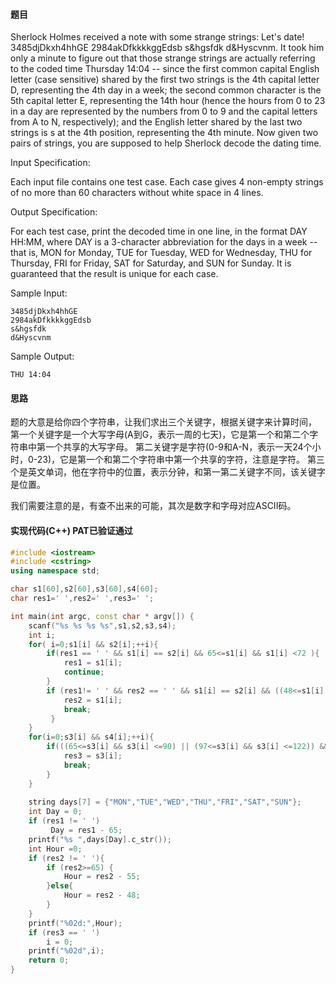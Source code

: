 #### 题目

Sherlock Holmes received a note with some strange strings: 
Let's date! 3485djDkxh4hhGE 2984akDfkkkkggEdsb s&hgsfdk d&Hyscvnm. 
It took him only a minute to figure out that those strange strings are actually referring to the coded time Thursday 14:04 
-- since the first common capital English letter (case sensitive) shared by the first two strings is the 4th capital letter D, 
representing the 4th day in a week; the second common character is the 5th capital letter E, 
representing the 14th hour (hence the hours from 0 to 23 in a day are represented by the numbers from 0 to 9 and the capital letters from A to N, respectively); 
and the English letter shared by the last two strings is s at the 4th position, representing the 4th minute. Now given two pairs of strings, you are supposed to help Sherlock decode the dating time.

Input Specification:

Each input file contains one test case. Each case gives 4 non-empty strings of no more than 60 characters without white space in 4 lines.

Output Specification:

For each test case, print the decoded time in one line, in the format DAY HH:MM, where DAY is a 3-character abbreviation for the days in a week -- that is, MON for Monday, TUE for Tuesday, WED for Wednesday, THU for Thursday, FRI for Friday, SAT for Saturday, and SUN for Sunday. It is guaranteed that the result is unique for each case.


Sample Input:
```text
3485djDkxh4hhGE 
2984akDfkkkkggEdsb 
s&hgsfdk 
d&Hyscvnm
```
  
Sample Output:
```text
THU 14:04
```

#### 思路

题的大意是给你四个字符串，让我们求出三个关键字，根据关键字来计算时间，
第一个关键字是一个大写字母(A到G，表示一周的七天)，它是第一个和第二个字符串中第一个共享的大写字母。
第二关键字是字符(0-9和A-N，表示一天24个小时，0-23)，它是第一个和第二个字符串中第一个共享的字符，注意是字符。
第三个是英文单词，他在字符中的位置，表示分钟，和第一第二关键字不同，该关键字是位置。

我们需要注意的是，有查不出来的可能，其次是数字和字母对应ASCII码。

####  实现代码(C++) PAT已验证通过

```c++
#include <iostream>
#include <cstring>
using namespace std;

char s1[60],s2[60],s3[60],s4[60];
char res1=' ',res2=' ',res3=' ';

int main(int argc, const char * argv[]) {
    scanf("%s %s %s %s",s1,s2,s3,s4);
    int i;
    for( i=0;s1[i] && s2[i];++i){
        if(res1 == ' ' && s1[i] == s2[i] && 65<=s1[i] && s1[i] <72 ){
            res1 = s1[i];
            continue;
        }
        if (res1!= ' ' && res2 == ' ' && s1[i] == s2[i] && ((48<=s1[i] && s1[i] <58)  || (65<=s1[i] && s1[i] <79))) {
            res2 = s1[i];
            break;
         }
    }
    for(i=0;s3[i] && s4[i];++i){
        if(((65<=s3[i] && s3[i] <=90) || (97<=s3[i] && s3[i] <=122)) && s3[i] == s4[i] ){
            res3 = s3[i];
            break;
        }
    }
    
    string days[7] = {"MON","TUE","WED","THU","FRI","SAT","SUN"};
    int Day = 0;
    if (res1 != ' ')
         Day = res1 - 65;
    printf("%s ",days[Day].c_str());
    int Hour =0;
    if (res2 != ' '){
        if (res2>=65) {
            Hour = res2 - 55;
        }else{
            Hour = res2 - 48;
        }
    }
    printf("%02d:",Hour);
    if (res3 == ' ')
        i = 0;
    printf("%02d",i);
    return 0;
}

```
